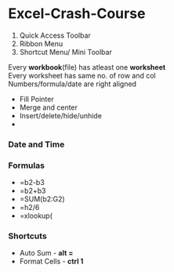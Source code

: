 # Excel-Crash-Course

1. Quick Access Toolbar
2. Ribbon Menu
3. Shortcut Menu/ Mini Toolbar

Every **workbook**(file) has atleast one **worksheet**<br/>
Every worksheet has same no. of row and col<br/>
Numbers/formula/date are right aligned<br/>

* Fill Pointer
* Merge and center
* Insert/delete/hide/unhide
*


### Date and Time

### Formulas
* =b2-b3
* =b2+b3
* =SUM(b2:G2)
* =h2/6
* =xlookup(

### Shortcuts
* Auto Sum - **alt =**
* Format Cells - **ctrl 1**



